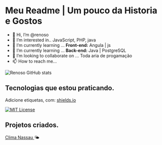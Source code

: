 # Meu Readme | Um pouco da Historia e Gostos

- 👋 Hi, I’m @renoso
- 👀 I’m interested in.. JavaScript, PHP, java
- 🌱 I’m currently learning  ... **Front-end:** Angula | js
- 🌱 I’m currently learning  ... **Back-end:** Java | PostgreSQL 
- 💞️ I’m looking to collaborate on ... Toda aria de progamação
- 📫 How to reach me...

<!---
renoso/renoso is a ✨ special ✨ repository because its `README.md` (this file) appears on your GitHub profile.
You can click the Preview link to take a look at your changes.
--->
![Renoso GitHub stats](https://github-readme-stats.vercel.app/api?username=renoso&show_icons=true&theme=radical)

## Tecnologias que estou praticando.

Adicione etiquetas, com: [shields.io](https://shields.io/)

[![MIT License](https://img.shields.io/badge/JavaScript-323330?style=for-the-badge&logo=javascript&logoColor=F7DF1E)](https://img.shields.io/badge/JavaScript-323330?style=for-the-badge&logo=javascript&logoColor=F7DF1E)

## Projetos criados.

<a target="_blank" href="https://projetoclima.vercel.app/"> Clima Nassau
</a> 🌤

